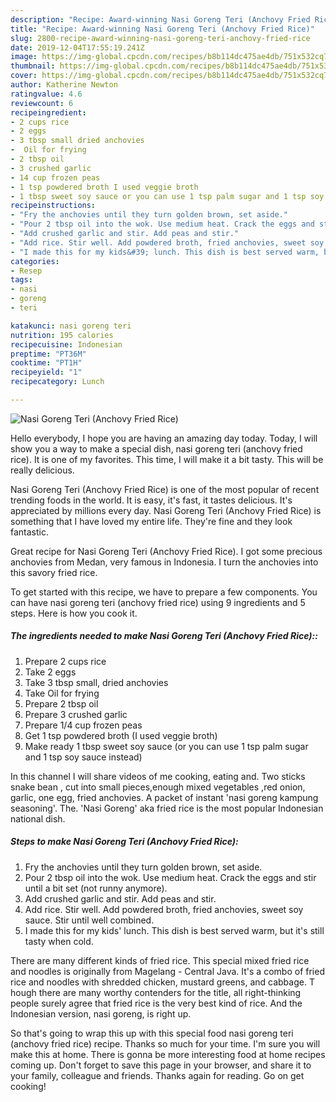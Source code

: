 ```yaml
---
description: "Recipe: Award-winning Nasi Goreng Teri (Anchovy Fried Rice)"
title: "Recipe: Award-winning Nasi Goreng Teri (Anchovy Fried Rice)"
slug: 2800-recipe-award-winning-nasi-goreng-teri-anchovy-fried-rice
date: 2019-12-04T17:55:19.241Z
image: https://img-global.cpcdn.com/recipes/b8b114dc475ae4db/751x532cq70/nasi-goreng-teri-anchovy-fried-rice-recipe-main-photo.jpg
thumbnail: https://img-global.cpcdn.com/recipes/b8b114dc475ae4db/751x532cq70/nasi-goreng-teri-anchovy-fried-rice-recipe-main-photo.jpg
cover: https://img-global.cpcdn.com/recipes/b8b114dc475ae4db/751x532cq70/nasi-goreng-teri-anchovy-fried-rice-recipe-main-photo.jpg
author: Katherine Newton
ratingvalue: 4.6
reviewcount: 6
recipeingredient:
- 2 cups rice
- 2 eggs
- 3 tbsp small dried anchovies
-  Oil for frying
- 2 tbsp oil
- 3 crushed garlic
- 14 cup frozen peas
- 1 tsp powdered broth I used veggie broth
- 1 tbsp sweet soy sauce or you can use 1 tsp palm sugar and 1 tsp soy sauce instead
recipeinstructions:
- "Fry the anchovies until they turn golden brown, set aside."
- "Pour 2 tbsp oil into the wok. Use medium heat. Crack the eggs and stir until a bit set (not runny anymore)."
- "Add crushed garlic and stir. Add peas and stir."
- "Add rice. Stir well. Add powdered broth, fried anchovies, sweet soy sauce. Stir until well combined."
- "I made this for my kids&#39; lunch. This dish is best served warm, but it&#39;s still tasty when cold."
categories:
- Resep
tags:
- nasi
- goreng
- teri

katakunci: nasi goreng teri
nutrition: 195 calories
recipecuisine: Indonesian
preptime: "PT36M"
cooktime: "PT1H"
recipeyield: "1"
recipecategory: Lunch

---
```



![Nasi Goreng Teri (Anchovy Fried Rice)](https://img-global.cpcdn.com/recipes/b8b114dc475ae4db/751x532cq70/nasi-goreng-teri-anchovy-fried-rice-recipe-main-photo.jpg)

Hello everybody, I hope you are having an amazing day today. Today, I will show you a way to make a special dish, nasi goreng teri (anchovy fried rice). It is one of my favorites. This time, I will make it a bit tasty. This will be really delicious.

Nasi Goreng Teri (Anchovy Fried Rice) is one of the most popular of recent trending foods in the world. It is easy, it's fast, it tastes delicious. It's appreciated by millions every day. Nasi Goreng Teri (Anchovy Fried Rice) is something that I have loved my entire life. They're fine and they look fantastic.

Great recipe for Nasi Goreng Teri (Anchovy Fried Rice). I got some precious anchovies from Medan, very famous in Indonesia. I turn the anchovies into this savory fried rice.


To get started with this recipe, we have to prepare a few components. You can have nasi goreng teri (anchovy fried rice) using 9 ingredients and 5 steps. Here is how you cook it.

##### The ingredients needed to make Nasi Goreng Teri (Anchovy Fried Rice)::

1. Prepare 2 cups rice
1. Take 2 eggs
1. Take 3 tbsp small, dried anchovies
1. Take  Oil for frying
1. Prepare 2 tbsp oil
1. Prepare 3 crushed garlic
1. Prepare 1/4 cup frozen peas
1. Get 1 tsp powdered broth (I used veggie broth)
1. Make ready 1 tbsp sweet soy sauce (or you can use 1 tsp palm sugar and 1 tsp soy sauce instead)


In this channel I will share videos of me cooking, eating and. Two sticks snake bean , cut into small pieces,enough mixed vegetables ,red onion, garlic, one egg, fried anchovies. A packet of instant &#39;nasi goreng kampung seasoning&#39;. The. &#39;Nasi Goreng&#39; aka fried rice is the most popular Indonesian national dish. 

##### Steps to make Nasi Goreng Teri (Anchovy Fried Rice):

1. Fry the anchovies until they turn golden brown, set aside.
1. Pour 2 tbsp oil into the wok. Use medium heat. Crack the eggs and stir until a bit set (not runny anymore).
1. Add crushed garlic and stir. Add peas and stir.
1. Add rice. Stir well. Add powdered broth, fried anchovies, sweet soy sauce. Stir until well combined.
1. I made this for my kids&#39; lunch. This dish is best served warm, but it&#39;s still tasty when cold.


There are many different kinds of fried rice. This special mixed fried rice and noodles is originally from Magelang - Central Java. It&#39;s a combo of fried rice and noodles with shredded chicken, mustard greens, and cabbage. T hough there are many worthy contenders for the title, all right-thinking people surely agree that fried rice is the very best kind of rice. And the Indonesian version, nasi goreng, is right up. 

So that's going to wrap this up with this special food nasi goreng teri (anchovy fried rice) recipe. Thanks so much for your time. I'm sure you will make this at home. There is gonna be more interesting food at home recipes coming up. Don't forget to save this page in your browser, and share it to your family, colleague and friends. Thanks again for reading. Go on get cooking!
